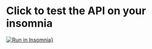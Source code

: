 # Click to test the API on your insomnia
[![Run in Insomnia}](https://insomnia.rest/images/run.svg)](https://insomnia.rest/run/?label=Tests%20API&uri=https%3A%2F%2Fraw.githubusercontent.com%2Fclegy%2FUsers_CRUD%2Fmain%2FInsomnia_UsersCRUD.json)
